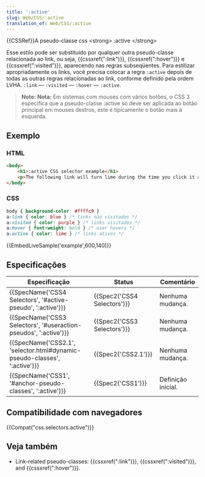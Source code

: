 ```yaml
---
title: ':active'
slug: Web/CSS/:active
translation_of: Web/CSS/:active
---
```

{{CSSRef}}A pseudo-classe css \<strong> :active \</strong>

Esse estilo pode ser substituído por qualquer outra pseudo-classe relacionada ao link, ou seja, {{cssxref(":link")}}, {{cssxref(":hover")}} e {{cssxref(":visited")}}, aparecendo nas regras subseqüentes. Para estilizar apropriadamente os links, você precisa colocar a regra `:active` depois de todas as outras regras relacionadas ao link, conforme definido pela ordem LVHA. `:link` — `:visited` — `:hover` — `:active`.

> **Note:** **Nota:** Em sistemas com mouses com vários botões, o CSS 3 especifica que a pseudo-classe :active só deve ser aplicada ao botão principal em mouses destros, este é tipicamente o botão mais à esquerda.

## Exemplo

### HTML

```html
<body>
    <h1>:active CSS selector example</h1>
    <p>The following link will turn lime during the time you click it and release the click: <a href="#">Mozilla Developer Network</a>.</p>
</body>
```

### CSS

```css
body { background-color: #ffffc9 }
a:link { color: blue } /* links não visitados */
a:visited { color: purple } /* links visitados */
a:hover { font-weight: bold } /* user hovers */
a:active { color: lime } /* links ativos */
```

{{EmbedLiveSample('example',600,140)}}

## Especificações

| Especificação                                                                                    | Status                               | Comentário         |
| ------------------------------------------------------------------------------------------------ | ------------------------------------ | ------------------ |
| {{SpecName('CSS4 Selectors', '#active-pseudo', ':active')}}                 | {{Spec2('CSS4 Selectors')}} | Nenhuma mudança.   |
| {{SpecName('CSS3 Selectors', '#useraction-pseudos', ':active')}}             | {{Spec2('CSS3 Selectors')}} | Nenhuma mudança.   |
| {{SpecName('CSS2.1', 'selector.html#dynamic-pseudo-classes', ':active')}} | {{Spec2('CSS2.1')}}             | Nenhuma mudança.   |
| {{SpecName('CSS1', '#anchor-pseudo-classes', ':active')}}                     | {{Spec2('CSS1')}}             | Definição inicial. |

## Compatibilidade com navegadores

{{Compat("css.selectors.active")}}

## Veja também

- Link-related pseudo-classes: {{cssxref(":link")}}, {{cssxref(":visited")}}, and {{cssxref(":hover")}}.
